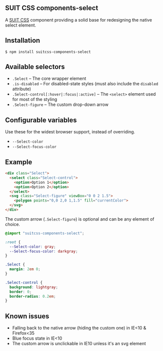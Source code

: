 ## SUIT CSS components-select

A [SUIT CSS](https://github.com/suitcss/suit/) component providing a solid base for redesigning the native select element.

## Installation

```
$ npm install suitcss-components-select
```

## Available selectors

- `.Select` – The core wrapper element
- `.is-disabled` – For disabled-state styles (must also include the `disabled` attribute)
- `.Select-control[:hover|:focus|:active]` – The `<select>` element used for most of the styling
- `.Select-figure` – The custom drop-down arrow

## Configurable variables

Use these for the widest browser support, instead of overriding.

- `--Select-color`
- `--Select-focus-color`

## Example

```html
<div class="Select">
  <select class="Select-control">
    <option>Option 1</option>
    <option>Option 2</option>
  </select>
  <svg class="Select-figure" viewBox="0 0 2 1.5">
    <polygon points="0,0 2,0 1,1.5" fill="currentColor">
  </svg>
</div>
```

The custom arrow (`.Select-figure`) is optional and can be any element of choice.

```css
@import "suitcss-components-select";

:root {
  --Select-color: gray;
  --Select-focus-color: darkgray;
}

.Select {
  margin: 2em 0;
}

.Select-control {
  background: lightgray;
  border: 0;
  border-radius: 0.2em;
}
```

## Known issues
- Falling back to the native arrow (hiding the custom one) in IE<10 & Firefox<35
- Blue focus state in IE<10
- The custom arrow is unclickable in IE10 unless it's an svg element
